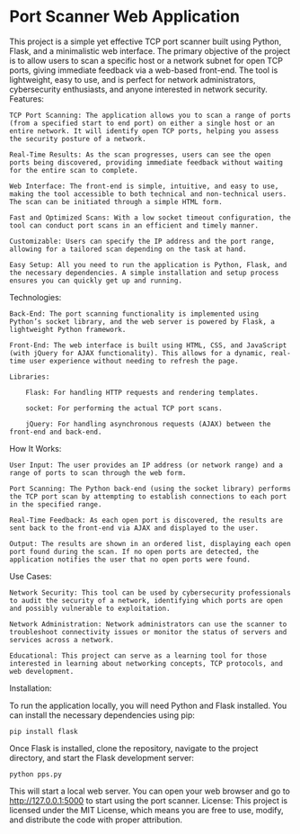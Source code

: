 # Port Scanner Web Application

This project is a simple yet effective TCP port scanner built using Python, Flask, and a minimalistic web interface. The primary objective of the project is to allow users to scan a specific host or a network subnet for open TCP ports, giving immediate feedback via a web-based front-end. The tool is lightweight, easy to use, and is perfect for network administrators, cybersecurity enthusiasts, and anyone interested in network security.
Features:

    TCP Port Scanning: The application allows you to scan a range of ports (from a specified start to end port) on either a single host or an entire network. It will identify open TCP ports, helping you assess the security posture of a network.

    Real-Time Results: As the scan progresses, users can see the open ports being discovered, providing immediate feedback without waiting for the entire scan to complete.

    Web Interface: The front-end is simple, intuitive, and easy to use, making the tool accessible to both technical and non-technical users. The scan can be initiated through a simple HTML form.

    Fast and Optimized Scans: With a low socket timeout configuration, the tool can conduct port scans in an efficient and timely manner.

    Customizable: Users can specify the IP address and the port range, allowing for a tailored scan depending on the task at hand.

    Easy Setup: All you need to run the application is Python, Flask, and the necessary dependencies. A simple installation and setup process ensures you can quickly get up and running.

Technologies:

    Back-End: The port scanning functionality is implemented using Python’s socket library, and the web server is powered by Flask, a lightweight Python framework.

    Front-End: The web interface is built using HTML, CSS, and JavaScript (with jQuery for AJAX functionality). This allows for a dynamic, real-time user experience without needing to refresh the page.

    Libraries:

        Flask: For handling HTTP requests and rendering templates.

        socket: For performing the actual TCP port scans.

        jQuery: For handling asynchronous requests (AJAX) between the front-end and back-end.

How It Works:

    User Input: The user provides an IP address (or network range) and a range of ports to scan through the web form.

    Port Scanning: The Python back-end (using the socket library) performs the TCP port scan by attempting to establish connections to each port in the specified range.

    Real-Time Feedback: As each open port is discovered, the results are sent back to the front-end via AJAX and displayed to the user.

    Output: The results are shown in an ordered list, displaying each open port found during the scan. If no open ports are detected, the application notifies the user that no open ports were found.

Use Cases:

    Network Security: This tool can be used by cybersecurity professionals to audit the security of a network, identifying which ports are open and possibly vulnerable to exploitation.

    Network Administration: Network administrators can use the scanner to troubleshoot connectivity issues or monitor the status of servers and services across a network.

    Educational: This project can serve as a learning tool for those interested in learning about networking concepts, TCP protocols, and web development.

Installation:

To run the application locally, you will need Python and Flask installed. You can install the necessary dependencies using pip:
```
pip install flask
```

Once Flask is installed, clone the repository, navigate to the project directory, and start the Flask development server:
```
python pps.py
```

This will start a local web server. You can open your web browser and go to http://127.0.0.1:5000 to start using the port scanner.
License:
  This project is licensed under the MIT License, which means you are free to use, modify, and distribute the code with proper attribution.
